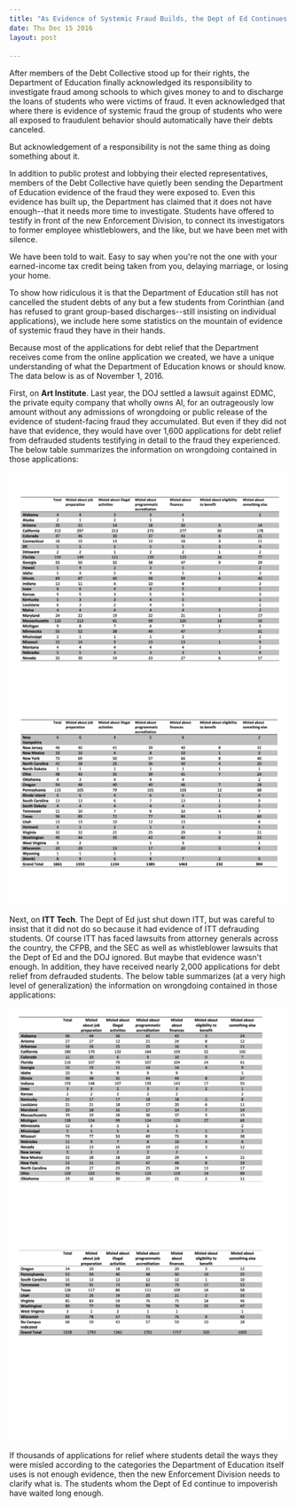 ```yaml
---
title: "As Evidence of Systemic Fraud Builds, the Dept of Ed Continues to Collect on Fraudulent Debt"
date: Thu Dec 15 2016
layout: post

---
```


After members of the Debt Collective stood up for their rights, the Department of Education finally acknowledged its responsibility to investigate fraud among schools to which gives money to and to discharge the loans of students who were victims of fraud. It even acknowledged that where there is evidence of systemic fraud the group of students who were all exposed to fraudulent behavior should automatically have their debts canceled.

But acknowledgement of a responsibility is not the same thing as doing something about it.

In addition to public protest and lobbying their elected representatives, members of the Debt Collective have quietly been sending the Department of Education evidence of the fraud they were exposed to. Even this evidence has built up, the Department has claimed that it does not have enough--that it needs more time to investigate. Students have offered to testify in front of the new Enforcement Division, to connect its investigators to former employee whistleblowers, and the like, but we have been met with silence.

We have been told to wait. Easy to say when you're not the one with your earned-income tax credit being taken from you, delaying marriage, or losing your home.

To show how ridiculous it is that the Department of Education still has not cancelled the student debts of any but a few students from Corinthian (and has refused to grant group-based discharges--still insisting on individual applications), we include here some statistics on the mountain of evidence of systemic fraud they have in their hands.

Because most of the applications for debt relief that the Department receives come from the online application we created, we have a unique understanding of what the Department of Education knows or should know. The data below is as of November 1, 2016.

First, on **Art Institute**. Last year, the DOJ settled a lawsuit against EDMC, the private equity company that wholly owns AI, for an outrageously low amount without any admissions of wrongdoing or public release of the evidence of student-facing fraud they accumulated. But even if they did not have that evidence, they would have over 1,600 applications for debt relief from defrauded students testifying in detail to the fraud they experienced. The below table summarizes the information on wrongdoing contained in those applications:

![alt](/assets/images/2016/12/AI-Table.jpg)
![alt](/assets/images/2016/12/AI-Table2-1.jpg)

Next, on **ITT Tech**. The Dept of Ed just shut down ITT, but was careful to insist that it did not do so because it had evidence of ITT defrauding students. Of course ITT has faced lawsuits from attorney generals across the country, the CFPB, and the SEC as well as  whistleblower lawsuits that the Dept of Ed and the DOJ ignored. But maybe that evidence wasn't enough. In addition, they have received nearly 2,000 applications for debt relief from defrauded students. The below table summarizes (at a very high level of generalization) the information on wrongdoing contained in those applications:

![alt](/assets/images/2016/12/ITT-Table.jpg)
![alt](/assets/images/2016/12/ITT-Table2.jpg)

If thousands of applications for relief where students detail the ways they were misled according to the categories the Department of Education itself uses is not enough evidence, then the new Enforcement Division needs to clarify what is. The students whom the Dept of Ed continue to impoverish have waited long enough.
